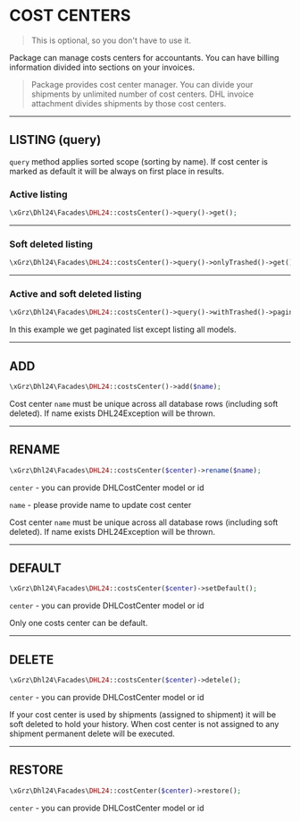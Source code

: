 # COST CENTERS

>This is optional, so you don't have to use it.

Package can manage costs centers for accountants. You can have billing information divided into sections on your invoices.

> Package provides cost center manager. You can divide your shipments by unlimited number of cost centers.
> DHL invoice attachment divides shipments by those cost centers.
___
## LISTING (query)

`query` method applies sorted scope (sorting by name). If cost center is marked as default it will be always on first place in results.

### Active listing
```php
\xGrz\Dhl24\Facades\DHL24::costsCenter()->query()->get();
```
___

### Soft deleted listing
```php
\xGrz\Dhl24\Facades\DHL24::costsCenter()->query()->onlyTrashed()->get();
```
___

### Active and soft deleted listing
```php
\xGrz\Dhl24\Facades\DHL24::costsCenter()->query()->withTrashed()->paginate();
```
In this example we get paginated list except listing all models.
___

## ADD

```php
\xGrz\Dhl24\Facades\DHL24::costsCenter()->add($name);
```
Cost center `name` must be unique across all database rows (including soft deleted). If name exists DHL24Exception will be thrown.
___


## RENAME
```php
\xGrz\Dhl24\Facades\DHL24::costsCenter($center)->rename($name);
```
`center` - you can provide DHLCostCenter model or id

`name` - please provide name to update cost center

Cost center `name` must be unique across all database rows (including soft deleted). If name exists DHL24Exception will be thrown.
___

## DEFAULT
```php
\xGrz\Dhl24\Facades\DHL24::costsCenter($center)->setDefault();
```
`center` - you can provide DHLCostCenter model or id

Only one costs center can be default. 
___

## DELETE

```php
\xGrz\Dhl24\Facades\DHL24::costsCenter($center)->detele();
```
`center` - you can provide DHLCostCenter model or id

If your cost center is used by shipments (assigned to shipment) it will be soft deleted to hold your history.
When cost center is not assigned to any shipment permanent delete will be executed.
___

## RESTORE
```php
\xGrz\Dhl24\Facades\DHL24::costCenter($center)->restore();
```
`center` - you can provide DHLCostCenter model or id



